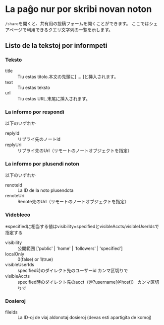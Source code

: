 # La paĝo nur por skribi novan noton
`/share`を開くと、共有用の投稿フォームを開くことができます。 ここではシェアページで利用できるクエリ文字列の一覧を示します。

## Listo de la tekstoj por informpeti
### Teksto

<dl>
<dt>title</dt>
<dd>Tiu estas titolo.本文の先頭に[ … ]と挿入されます。</dd>
<dt>text</dt>
<dd>Tiu estas teksto</dd>
<dt>url</dt>
<dd>Tiu estas URL.末尾に挿入されます。</dd>
</dl>

### La  informo por respondi
以下のいずれか

<dl>
<dt>replyId</dt>
<dd>リプライ先のノートid</dd>
<dt>replyUri</dt>
<dd>リプライ先のUrl（リモートのノートオブジェクトを指定）</dd>
</dl>

### La informo por plusendi noton
以下のいずれか

<dl>
<dt>renoteId</dt>
<dd>La ID de la noto plusendota</dd>
<dt>renoteUri</dt>
<dd>Renote先のUrl（リモートのノートオブジェクトを指定）</dd>
</dl>

### Videbleco
※specifiedに相当する値はvisibility=specifiedとvisibleAccts/visibleUserIdsで指定する

<dl>
<dt>visibility</dt>
<dd>公開範囲 ['public' | 'home' | 'followers' | 'specified']</dd>
<dt>localOnly</dt>
<dd>0(false) or 1(true)</dd>
<dt>visibleUserIds</dt>
<dd>specified時のダイレクト先のユーザーid カンマ区切りで</dd>
<dt>visibleAccts</dt>
<dd>specified時のダイレクト先のacct（＠?username[＠host]） カンマ区切りで</dd>
</dl>

### Dosieroj
<dl>
<dt>fileIds</dt>
<dd>La ID-oj de viaj aldonotaj dosieroj (devas esti apartigita de komoj)</dd>
</dl>
